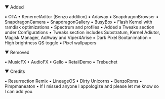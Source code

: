 ▼ Added

▪ OTA
▪ KenernelAditor (Benzo addition) 
▪ Adaway
▪ SnapdragonBrowser
▪ SnapdragonCamera
▪ SnapdragonGallery
▪ BusyBox
▪ Flash Kernel with ramdisk optimizations
▪ Spectrum and profiles
▪ Added a Tweaks section under Configurations 
▪ Tweaks section includes Substratum, Kernel Adiutor, Magisk Manager, AdAway and Viper4Arise
▪ Dark Pixel Bootanimation 
▪ High brightness QS toggle
▪ Pixel wallpapers 

▼ Removed

▪ MusicFX
▪ AudioFX
▪ Gello
▪ RetailDemo
▪ Trebuchet

▼ Credits

▪ Resurrection Remix 
▪ LineageOS
▪ Dirty Unicorns
▪ BenzoRoms
▪ Pimpmaneaton 
▪ If I missed anyone I appologize and please let me know so I can add you.

